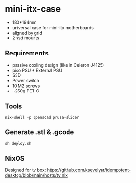 # mini-itx-case

* 180*194mm
* universal case for mini-itx motherboards 
* aligned by grid
* 2 ssd mounts

## Requirements

* passive cooling design (like in Celeron J4125)
* pico PSU + External PSU
* SSD
* Power switch
* 10 M2 screws
* ~250g PET-G

## Tools

```
nix-shell -p openscad prusa-slicer
```

## Generate .stl & .gcode

```
sh deploy.sh
```

## NixOS

Designed for tv box: https://github.com/ksevelyar/idempotent-desktop/blob/main/hosts/tv.nix
